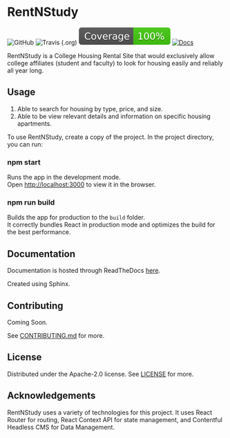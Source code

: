 # RentNStudy

![GitHub](https://img.shields.io/github/license/kamrulhossain5/COMS4995)
![Travis (.org)](https://img.shields.io/travis/kamrulhossain5/RentNStudy)
![Coverage](./coverage/badge.svg)
[![Docs](https://img.shields.io/readthedocs/rentnstudy.svg)](https://rentnstudy.readthedocs.io)

RentNStudy is a College Housing Rental Site that would exclusively allow college affiliates (student and faculty) to look for housing easily and reliably all year long.

## Usage

1. Able to search for housing by type, price, and size.
2. Able to be view relevant details and information on specific housing apartments.

To use RentNStudy, create a copy of the project. In the project directory, you can run:

### npm start

Runs the app in the development mode.<br />
Open [http://localhost:3000](http://localhost:3000) to view it in the browser.

### npm run build

Builds the app for production to the `build` folder.<br />
It correctly bundles React in production mode and optimizes the build for the best performance.

## Documentation

Documentation is hosted through ReadTheDocs [here](https://rentnstudy.readthedocs.io/).

Created using Sphinx.

## Contributing

Coming Soon.

See [CONTRIBUTING.md](https://github.com/kamrulhossain5/RentNStudy/blob/master/CONTRIBUTING.md) for more.

## License

Distributed under the Apache-2.0 license. See [LICENSE](https://github.com/kamrulhossain5/RentNStudy/blob/master/LICENSE) for more.

## Acknowledgements

RentNStudy uses a variety of technologies for this project. It uses React Router for routing, React Context API for state management, and Contentful Headless CMS for Data Management.